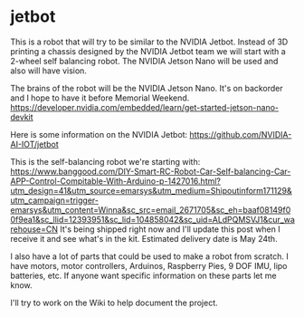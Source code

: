 # jetbot
This is a robot that will try to be similar to the NVIDIA Jetbot.  Instead of 3D printing a chassis designed by the NVIDIA Jetbot team we will start with a 2-wheel self balancing robot.  The NVIDIA Jetson Nano will be used and also will have vision.

The brains of the robot will be the NVIDIA Jetson Nano.  It's on backorder and I hope to have it before Memorial Weekend. 
https://developer.nvidia.com/embedded/learn/get-started-jetson-nano-devkit

Here is some information on the NVIDIA Jetbot:  https://github.com/NVIDIA-AI-IOT/jetbot

This is the self-balancing robot we're starting with:  https://www.banggood.com/DIY-Smart-RC-Robot-Car-Self-balancing-Car-APP-Control-Compitable-With-Arduino-p-1427016.html?utm_design=41&utm_source=emarsys&utm_medium=Shipoutinform171129&utm_campaign=trigger-emarsys&utm_content=Winna&sc_src=email_2671705&sc_eh=baaf08149f00f9ea1&sc_llid=12393951&sc_lid=104858042&sc_uid=ALdPQMSVJ1&cur_warehouse=CN
It's being shipped right now and I'll update this post when I receive it and see what's in the kit.  Estimated delivery date is May 24th.

I also have a lot of parts that could be used to make a robot from scratch.  I have motors, motor controllers, Arduinos, Raspberry Pies, 9 DOF IMU, lipo batteries, etc. If anyone want specific information on these parts let me know.

I'll try to work on the Wiki to help document the project.

